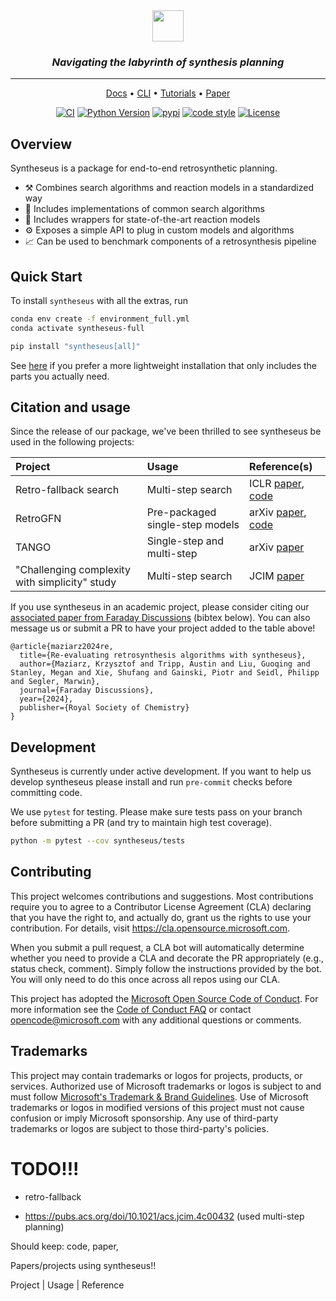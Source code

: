 <div align="center">
    <img src="https://github.com/microsoft/syntheseus/assets/61470923/f01a9939-61fa-4461-a124-c13eddcdd75a" height="50px">
    <h3><i>Navigating the labyrinth of synthesis planning</i></h3>

---

<p align="center">
  <a href="https://microsoft.github.io/syntheseus/stable">Docs</a> •
  <a href="https://microsoft.github.io/syntheseus/stable/cli/eval_single_step/">CLI</a> •
  <a href="https://microsoft.github.io/syntheseus/stable/tutorials/quick_start/">Tutorials</a> •
  <a href="https://arxiv.org/abs/2310.19796">Paper</a>
</p>

[![CI](https://github.com/microsoft/syntheseus/actions/workflows/ci.yml/badge.svg?branch=main)](https://github.com/microsoft/syntheseus/actions/workflows/ci.yml)
[![Python Version](https://img.shields.io/badge/python-3.7+-blue.svg)](https://www.python.org/downloads/)
[![pypi](https://img.shields.io/pypi/v/syntheseus.svg)](https://pypi.org/project/syntheseus/)
[![code style](https://img.shields.io/badge/code%20style-black-202020.svg)](https://github.com/ambv/black)
[![License](https://img.shields.io/badge/license-MIT-green.svg)](https://github.com/microsoft/syntheseus/blob/main/LICENSE)

</div>

## Overview

Syntheseus is a package for end-to-end retrosynthetic planning.
- ⚒️ Combines search algorithms and reaction models in a standardized way
- 🧭 Includes implementations of common search algorithms
- 🧪 Includes wrappers for state-of-the-art reaction models
- ⚙️ Exposes a simple API to plug in custom models and algorithms
- 📈 Can be used to benchmark components of a retrosynthesis pipeline

## Quick Start

To install `syntheseus` with all the extras, run

```bash
conda env create -f environment_full.yml
conda activate syntheseus-full

pip install "syntheseus[all]"
```

See [here](https://microsoft.github.io/syntheseus/installation) if you prefer a more lightweight installation that only includes the parts you actually need.

## Citation and usage

Since the release of our package, we've been thrilled to see syntheseus be used in the following projects:

| **Project** | **Usage** | **Reference(s)** |
|:--------------|:-----|:-----------|
|Retro-fallback search|Multi-step search|ICLR [paper](https://arxiv.org/abs/2310.09270), [code](https://github.com/AustinT/retro-fallback-iclr24)|
|RetroGFN|Pre-packaged single-step models|arXiv [paper](https://arxiv.org/abs/2406.18739), [code](https://github.com/gmum/RetroGFN)|
|TANGO|Single-step and multi-step|arXiv [paper](https://arxiv.org/abs/2410.11527)|
|"Challenging complexity with simplicity" study|Multi-step search|JCIM [paper](https://pubs.acs.org/doi/10.1021/acs.jcim.4c00432)|

If you use syntheseus in an academic project, please consider citing our
[associated paper from Faraday Discussions](https://pubs.rsc.org/en/content/articlelanding/2024/fd/d4fd00093e)
(bibtex below). You can also message us or submit a PR to have your project added to the table above!

```
@article{maziarz2024re,
  title={Re-evaluating retrosynthesis algorithms with syntheseus},
  author={Maziarz, Krzysztof and Tripp, Austin and Liu, Guoqing and Stanley, Megan and Xie, Shufang and Gainski, Piotr and Seidl, Philipp and Segler, Marwin},
  journal={Faraday Discussions},
  year={2024},
  publisher={Royal Society of Chemistry}
}
```

## Development

Syntheseus is currently under active development.
If you want to help us develop syntheseus please install and run `pre-commit`
checks before committing code.

We use `pytest` for testing. Please make sure tests pass on your branch before
submitting a PR (and try to maintain high test coverage).

```bash
python -m pytest --cov syntheseus/tests
```

## Contributing

This project welcomes contributions and suggestions.  Most contributions require you to agree to a
Contributor License Agreement (CLA) declaring that you have the right to, and actually do, grant us
the rights to use your contribution. For details, visit https://cla.opensource.microsoft.com.

When you submit a pull request, a CLA bot will automatically determine whether you need to provide
a CLA and decorate the PR appropriately (e.g., status check, comment). Simply follow the instructions
provided by the bot. You will only need to do this once across all repos using our CLA.

This project has adopted the [Microsoft Open Source Code of Conduct](https://opensource.microsoft.com/codeofconduct/).
For more information see the [Code of Conduct FAQ](https://opensource.microsoft.com/codeofconduct/faq/) or
contact [opencode@microsoft.com](mailto:opencode@microsoft.com) with any additional questions or comments.

## Trademarks

This project may contain trademarks or logos for projects, products, or services. Authorized use of Microsoft
trademarks or logos is subject to and must follow
[Microsoft's Trademark & Brand Guidelines](https://www.microsoft.com/en-us/legal/intellectualproperty/trademarks/usage/general).
Use of Microsoft trademarks or logos in modified versions of this project must not cause confusion or imply Microsoft sponsorship.
Any use of third-party trademarks or logos are subject to those third-party's policies.


# TODO!!!

- retro-fallback

-  https://pubs.acs.org/doi/10.1021/acs.jcim.4c00432 (used multi-step planning)

Should keep: code, paper, 


Papers/projects using syntheseus!!

Project | Usage | Reference